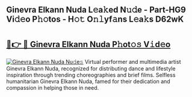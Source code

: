 ## Ginevra Elkann Nuda L𝚎a𝚔ed N𝚞𝚍e - Part-HG9 Vi𝚍𝚎o P𝚑𝚘tos - H𝚘𝚝 O𝚗𝚕yf𝚊ns L𝚎a𝚔s D62wK

# <h2><a href="http://kf6gfb.oniu.top/?m=Ginevra+Elkann+Nuda">🔗👉 🔴 Ginevra Elkann Nuda P𝚑ot𝚘𝚜 V𝚒d𝚎o</a></h2>

[![Ginevra Elkann Nuda Nu𝚍e𝚜](https://i.imgur.com/0qMVB7G.gif)](http://kf6gfb.oniu.top/?m=Ginevra+Elkann+Nuda)
Virtual performer and multimedia artist Ginevra Elkann Nuda, recognized for distributing dance and lifestyle inspiration through trending choreographies and brief films. Selfless humanitarian Ginevra Elkann Nuda, famed for their dedication and compassion in helping those in need.  
